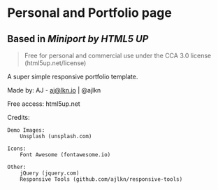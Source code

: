 # Personal and Portfolio page
## Based in *Miniport by HTML5 UP*
> Free for personal and commercial use under the CCA 3.0 license (html5up.net/license)


A super simple responsive portfolio template.

Made by: AJ - aj@lkn.io | @ajlkn

Free access: html5up.net


Credits:

	Demo Images:
		Unsplash (unsplash.com)

	Icons:
		Font Awesome (fontawesome.io)

	Other:
		jQuery (jquery.com)
		Responsive Tools (github.com/ajlkn/responsive-tools)
